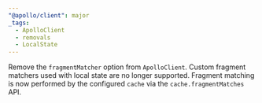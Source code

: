 ```yaml
---
"@apollo/client": major
_tags:
  - ApolloClient
  - removals
  - LocalState
---
```


Remove the `fragmentMatcher` option from `ApolloClient`. Custom fragment matchers used with local state are no longer supported. Fragment matching is now performed by the configured `cache` via the `cache.fragmentMatches` API.
